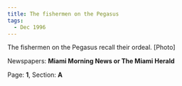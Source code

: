 ```yaml
---  
title: The fishermen on the Pegasus  
tags:  
  - Dec 1996  
---  
```

  
The fishermen on the Pegasus recall their ordeal. [Photo]  
  
Newspapers: **Miami Morning News or The Miami Herald**  
  
Page: **1**, Section: **A** 
